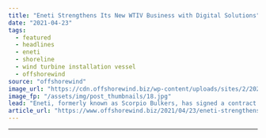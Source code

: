 ```yaml
---
title: "Eneti Strengthens Its New WTIV Business with Digital Solutions"
date: "2021-04-23"
tags: 
  - featured
  - headlines
  - eneti
  - shoreline
  - wind turbine installation vessel
  - offshorewind
source: "offshorewind"
image_url: "https://cdn.offshorewind.biz/wp-content/uploads/sites/2/2021/04/23124503/Eneti-WTIV.jpg"
image_fp: "/assets/img/post_thumbnails/18.jpg"
lead: "Eneti, formerly known as Scorpio Bulkers, has signed a contract with Shoreline to use"
article_url: "https://www.offshorewind.biz/2021/04/23/eneti-strengthens-its-new-wtiv-business-with-digital-solutions/"
---
```


---
